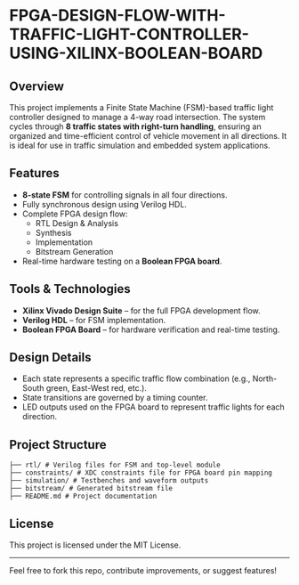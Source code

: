 # FPGA-DESIGN-FLOW-WITH-TRAFFIC-LIGHT-CONTROLLER-USING-XILINX-BOOLEAN-BOARD

## Overview

This project implements a Finite State Machine (FSM)-based traffic light controller designed to manage a 4-way road intersection. The system cycles through **8 traffic states with right-turn handling**, ensuring an organized and time-efficient control of vehicle movement in all directions. It is ideal for use in traffic simulation and embedded system applications.

## Features

- **8-state FSM** for controlling signals in all four directions.
- Fully synchronous design using Verilog HDL.
- Complete FPGA design flow:
  - RTL Design & Analysis
  - Synthesis
  - Implementation
  - Bitstream Generation
- Real-time hardware testing on a **Boolean FPGA board**.

## Tools & Technologies

- **Xilinx Vivado Design Suite** – for the full FPGA development flow.
- **Verilog HDL** – for FSM implementation.
- **Boolean FPGA Board** – for hardware verification and real-time testing.

## Design Details

- Each state represents a specific traffic flow combination (e.g., North-South green, East-West red, etc.).
- State transitions are governed by a timing counter.
- LED outputs used on the FPGA board to represent traffic lights for each direction.

## Project Structure
```
├── rtl/ # Verilog files for FSM and top-level module
├── constraints/ # XDC constraints file for FPGA board pin mapping
├── simulation/ # Testbenches and waveform outputs
├── bitstream/ # Generated bitstream file
├── README.md # Project documentation
```

## License

This project is licensed under the MIT License.

---

Feel free to fork this repo, contribute improvements, or suggest features!


